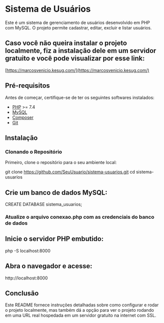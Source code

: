 # Sistema de Usuários

Este é um sistema de gerenciamento de usuários desenvolvido em PHP com MySQL. O projeto permite cadastrar, editar, excluir e listar usuários.

## Caso você não queira instalar o projeto localmente, fiz a instalação dele em um servidor gratuito e você pode visualizar por esse link:

[https://marcosvenicio.kesug.com/](https://marcosvenicio.kesug.com/)

## Pré-requisitos

Antes de começar, certifique-se de ter os seguintes softwares instalados:

- [PHP](https://www.php.net/downloads.php) >= 7.4
- [MySQL](https://dev.mysql.com/downloads/mysql/)
- [Composer](https://getcomposer.org/download/)
- [Git](https://git-scm.com/downloads)

## Instalação

### Clonando o Repositório

Primeiro, clone o repositório para o seu ambiente local:

git clone https://github.com/SeuUsuario/sistema-usuarios.git
cd sistema-usuarios

## Crie um banco de dados MySQL:

CREATE DATABASE sistema_usuarios;

### Atualize o arquivo conexao.php com as credenciais do banco de dados

## Inicie o servidor PHP embutido:

php -S localhost:8000

## Abra o navegador e acesse:

http://localhost:8000

## Conclusão

Este README fornece instruções detalhadas sobre como configurar e rodar o projeto localmente, mas também dá a opção para ver o projeto rodando em uma URL real hospedada em um servidor gratuito na internet com SSL.

